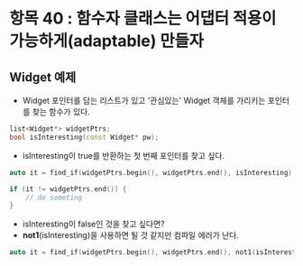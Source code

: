 # 항목 40 : 함수자 클래스는 어댑터 적용이 가능하게(adaptable) 만들자

## Widget 예제

* Widget 포인터를 담는 리스트가 있고 '관심있는' Widget 객체를 가리키는 포인터를 찾는 함수가 있다.

```c++
list<Widget*> widgetPtrs;
bool isInteresting(const Widget* pw);
```

* isInteresting이 true를 반환하는 첫 번째 포인터를 찾고 싶다.

```c++
auto it = find_if(widgetPtrs.begin(), widgetPtrs.end(), isInteresting);

if (it != widgetPtrs.end()) {
    // do someting
}
```

* isInteresting이 false인 것을 찾고 싶다면?
* **not1**(isInteresting)을 사용하면 될 것 같지만 컴파일 에러가 난다.

```c++
auto it = find_if(widgetPtrs.begin(), widgetPtrs.end(), not1(isInteresting));
```